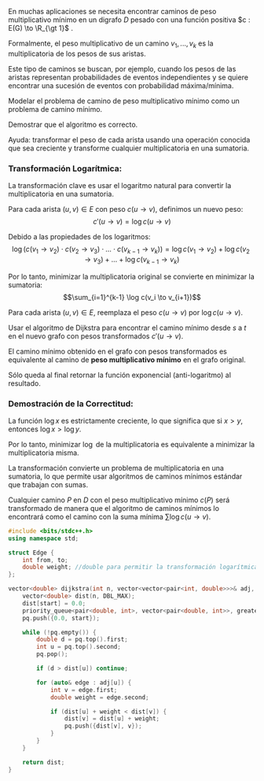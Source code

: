 En muchas aplicaciones se necesita encontrar caminos de peso multiplicativo mínimo en un digrafo $D$ pesado con una función positiva $c : E(G) \to \R_{\gt 1}$ . 

Formalmente, el peso multiplicativo de un camino $v_1 , . . . , v_k$ es la multiplicatoria de los pesos de sus aristas. 

Este tipo de caminos se buscan, por ejemplo, cuando los pesos de las aristas representan probabilidades de eventos independientes y se quiere encontrar una sucesión de eventos con probabilidad máxima/mínima.

Modelar el problema de camino de peso multiplicativo mínimo como un problema de camino mínimo. 

Demostrar que el algoritmo es correcto. 

Ayuda: transformar el peso de cada arista
usando una operación conocida que sea creciente y transforme cualquier multiplicatoria en una sumatoria.

### Transformación Logarítmica:

La transformación clave es usar el logaritmo natural para convertir la multiplicatoria en una sumatoria. 

Para cada arista $(u, v) \in E$ con peso $c(u \to v)$, definimos un nuevo peso:
$$c'(u \to v) = \log c(u \to v)$$

Debido a las propiedades de los logaritmos:
$$\log \left( c(v_1 \to v_2) \cdot c(v_2 \to v_3) \cdot \ldots \cdot c(v_{k-1} \to v_k) \right) = \log c(v_1 \to v_2) + \log c(v_2 \to v_3) + \ldots + \log c(v_{k-1} \to v_k)$$

Por lo tanto, minimizar la multiplicatoria original se convierte en minimizar la sumatoria:
$$\sum_{i=1}^{k-1} \log c(v_i \to v_{i+1})$$

Para cada arista $(u, v) \in E$, reemplaza el peso $c(u \to v)$ por $\log c(u \to v)$.

Usar el algoritmo de Dijkstra para encontrar el camino mínimo desde $s$ a $t$ en el nuevo grafo con pesos transformados $c'(u \to v)$.

El camino mínimo obtenido en el grafo con pesos transformados es equivalente al camino de **peso multiplicativo mínimo** en el grafo original.

Sólo queda al final retornar la función exponencial (anti-logaritmo) al resultado.

### Demostración de la Correctitud:

La función $\log x$ es estrictamente creciente, lo que significa que si $x \gt y$, entonces $\log x \gt \log y$. 

Por lo tanto, minimizar $\log$ de la multiplicatoria es equivalente a minimizar la multiplicatoria misma.

La transformación convierte un problema de multiplicatoria en una sumatoria, lo que permite usar algoritmos de caminos mínimos estándar que trabajan con sumas.

Cualquier camino $P$ en $D$ con el peso multiplicativo mínimo $c(P)$ será transformado de manera que el algoritmo de caminos mínimos lo encontrará como el camino con la suma mínima $\sum \log c(u \to v)$.

```cpp
#include <bits/stdc++.h>
using namespace std;

struct Edge {
    int from, to;
    double weight; //double para permitir la transformación logarítmica
};

vector<double> dijkstra(int n, vector<vector<pair<int, double>>>& adj, int start) {
    vector<double> dist(n, DBL_MAX);
    dist[start] = 0.0;
    priority_queue<pair<double, int>, vector<pair<double, int>>, greater<pair<double, int>>> pq;
    pq.push({0.0, start});

    while (!pq.empty()) {
        double d = pq.top().first;
        int u = pq.top().second;
        pq.pop();

        if (d > dist[u]) continue;

        for (auto& edge : adj[u]) {
            int v = edge.first;
            double weight = edge.second;

            if (dist[u] + weight < dist[v]) {
                dist[v] = dist[u] + weight;
                pq.push({dist[v], v});
            }
        }
    }

    return dist;
}
```